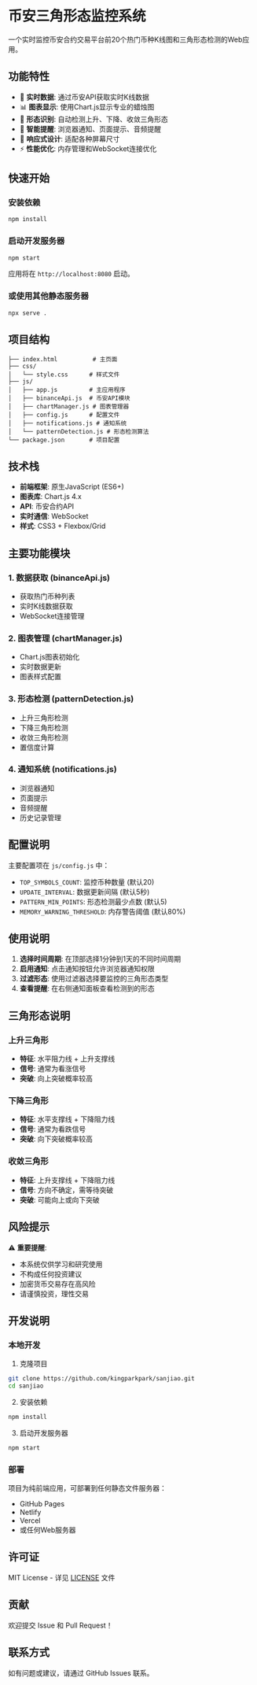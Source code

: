 # 币安三角形态监控系统

一个实时监控币安合约交易平台前20个热门币种K线图和三角形态检测的Web应用。

## 功能特性

- 🔄 **实时数据**: 通过币安API获取实时K线数据
- 📊 **图表显示**: 使用Chart.js显示专业的蜡烛图
- 🔺 **形态识别**: 自动检测上升、下降、收敛三角形态
- 🔔 **智能提醒**: 浏览器通知、页面提示、音频提醒
- 📱 **响应式设计**: 适配各种屏幕尺寸
- ⚡ **性能优化**: 内存管理和WebSocket连接优化

## 快速开始

### 安装依赖

```bash
npm install
```

### 启动开发服务器

```bash
npm start
```

应用将在 `http://localhost:8080` 启动。

### 或使用其他静态服务器

```bash
npx serve .
```

## 项目结构

```
├── index.html          # 主页面
├── css/
│   └── style.css      # 样式文件
├── js/
│   ├── app.js         # 主应用程序
│   ├── binanceApi.js  # 币安API模块
│   ├── chartManager.js # 图表管理器
│   ├── config.js      # 配置文件
│   ├── notifications.js # 通知系统
│   └── patternDetection.js # 形态检测算法
└── package.json       # 项目配置
```

## 技术栈

- **前端框架**: 原生JavaScript (ES6+)
- **图表库**: Chart.js 4.x
- **API**: 币安合约API
- **实时通信**: WebSocket
- **样式**: CSS3 + Flexbox/Grid

## 主要功能模块

### 1. 数据获取 (binanceApi.js)
- 获取热门币种列表
- 实时K线数据获取
- WebSocket连接管理

### 2. 图表管理 (chartManager.js)
- Chart.js图表初始化
- 实时数据更新
- 图表样式配置

### 3. 形态检测 (patternDetection.js)
- 上升三角形检测
- 下降三角形检测
- 收敛三角形检测
- 置信度计算

### 4. 通知系统 (notifications.js)
- 浏览器通知
- 页面提示
- 音频提醒
- 历史记录管理

## 配置说明

主要配置项在 `js/config.js` 中：

- `TOP_SYMBOLS_COUNT`: 监控币种数量 (默认20)
- `UPDATE_INTERVAL`: 数据更新间隔 (默认5秒)
- `PATTERN_MIN_POINTS`: 形态检测最少点数 (默认5)
- `MEMORY_WARNING_THRESHOLD`: 内存警告阈值 (默认80%)

## 使用说明

1. **选择时间周期**: 在顶部选择1分钟到1天的不同时间周期
2. **启用通知**: 点击通知按钮允许浏览器通知权限
3. **过滤形态**: 使用过滤器选择要监控的三角形态类型
4. **查看提醒**: 在右侧通知面板查看检测到的形态

## 三角形态说明

### 上升三角形
- **特征**: 水平阻力线 + 上升支撑线
- **信号**: 通常为看涨信号
- **突破**: 向上突破概率较高

### 下降三角形
- **特征**: 水平支撑线 + 下降阻力线
- **信号**: 通常为看跌信号
- **突破**: 向下突破概率较高

### 收敛三角形
- **特征**: 上升支撑线 + 下降阻力线
- **信号**: 方向不确定，需等待突破
- **突破**: 可能向上或向下突破

## 风险提示

⚠️ **重要提醒**:
- 本系统仅供学习和研究使用
- 不构成任何投资建议
- 加密货币交易存在高风险
- 请谨慎投资，理性交易

## 开发说明

### 本地开发

1. 克隆项目
```bash
git clone https://github.com/kingparkpark/sanjiao.git
cd sanjiao
```

2. 安装依赖
```bash
npm install
```

3. 启动开发服务器
```bash
npm start
```

### 部署

项目为纯前端应用，可部署到任何静态文件服务器：
- GitHub Pages
- Netlify
- Vercel
- 或任何Web服务器

## 许可证

MIT License - 详见 [LICENSE](LICENSE) 文件

## 贡献

欢迎提交 Issue 和 Pull Request！

## 联系方式

如有问题或建议，请通过 GitHub Issues 联系。